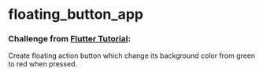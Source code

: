 # floating_button_app

### Challenge from [Flutter Tutorial](https://flutter-tutorial.net/buttons-in-flutter/elevated-button-in-flutter/):
Create floating action button which change its background color from green to red when pressed.

